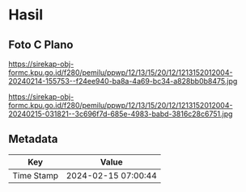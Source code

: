 # Hasil

## Foto C Plano

https://sirekap-obj-formc.kpu.go.id/f280/pemilu/ppwp/12/13/15/20/12/1213152012004-20240214-155753--f24ee940-ba8a-4a69-bc34-a828bb0b8475.jpg

https://sirekap-obj-formc.kpu.go.id/f280/pemilu/ppwp/12/13/15/20/12/1213152012004-20240215-031821--3c696f7d-685e-4983-babd-3816c28c6751.jpg


## Metadata

| Key        | Value               |
| ---------- | ------------------- |
| Time Stamp | 2024-02-15 07:00:44 |



